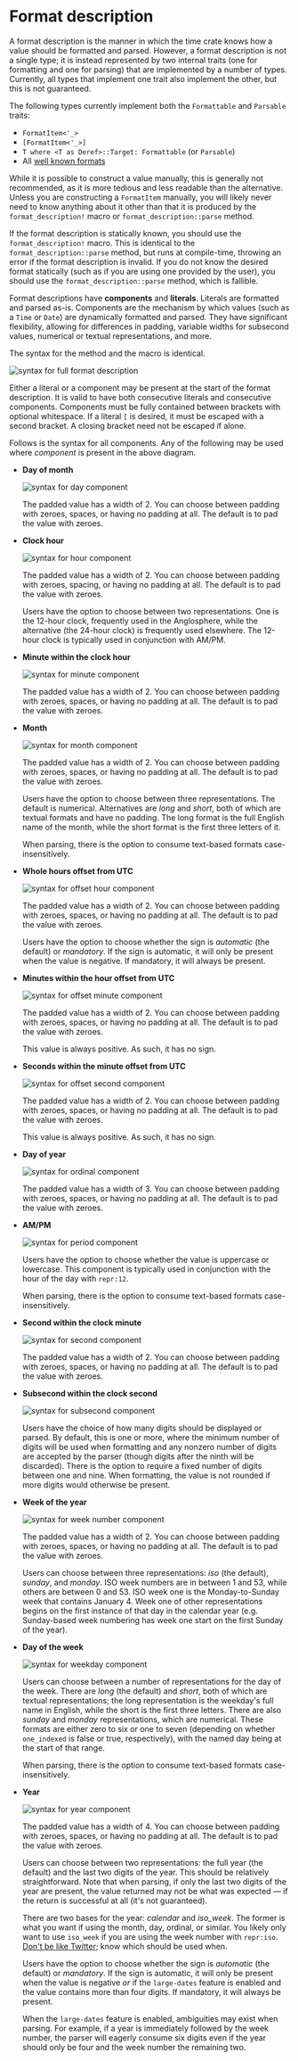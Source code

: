 <style>
@media not print {
  .ayu img[src$='#rr'], .navy img[src$='#rr'], .coal img[src$='#rr'] {
    filter: invert(0.8) hue-rotate(180deg);
  }
}

@media (prefers-color-scheme: dark) {
  .light.no-js img[src$='#rr'] {
    filter: invert(0.8) hue-rotate(180deg);
  }
}
</style>

# Format description

A format description is the manner in which the time crate knows how a value should be formatted and
parsed. However, a format description is not a single type; it is instead represented by two
internal traits (one for formatting and one for parsing) that are implemented by a number of types.
Currently, all types that implement one trait also implement the other, but this is not guaranteed.

The following types currently implement both the `Formattable` and `Parsable` traits:

- `FormatItem<'_>`
- `[FormatItem<'_>]`
- `T where <T as Deref>::Target: Formattable` (or `Parsable`)
- All [well known formats](./well-known-format-descriptions.md)

While it is possible to construct a value manually, this is generally not recommended, as it is more
tedious and less readable than the alternative. Unless you are constructing a `FormatItem` manually,
you will likely never need to know anything about it other than that it is produced by the
`format_description!` macro or `format_description::parse` method.

If the format description is statically known, you should use the `format_description!` macro. This
is identical to the `format_description::parse` method, but runs at compile-time, throwing an error
if the format description is invalid. If you do not know the desired format statically (such as if
you are using one provided by the user), you should use the `format_description::parse` method,
which is fallible.

Format descriptions have **components** and **literals**. Literals are formatted and parsed as-is.
Components are the mechanism by which values (such as a `Time` or `Date`) are dynamically formatted
and parsed. They have significant flexibility, allowing for differences in padding, variable widths
for subsecond values, numerical or textual representations, and more.

The syntax for the method and the macro is identical.

![syntax for full format description](../diagrams/abbreviated.svg#rr)

Either a literal or a component may be present at the start of the format description. It is valid
to have both consecutive literals and consecutive components. Components must be fully contained
between brackets with optional whitespace. If a literal `[` is desired, it must be escaped with a
second bracket. A closing bracket need not be escaped if alone.

Follows is the syntax for all components. Any of the following may be used where _component_ is
present in the above diagram.

- **Day of month**

  ![syntax for day component](../diagrams/day.svg#rr)

  The padded value has a width of 2. You can choose between padding with zeroes, spaces, or having
  no padding at all. The default is to pad the value with zeroes.

- **Clock hour**

  ![syntax for hour component](../diagrams/hour.svg#rr)

  The padded value has a width of 2. You can choose between padding with zeroes, spacing, or having
  no padding at all. The default is to pad the value with zeroes.

  Users have the option to choose between two representations. One is the 12-hour clock, frequently
  used in the Anglosphere, while the alternative (the 24-hour clock) is frequently used elsewhere.
  The 12-hour clock is typically used in conjunction with AM/PM.

- **Minute within the clock hour**

  ![syntax for minute component](../diagrams/minute.svg#rr)

  The padded value has a width of 2. You can choose between padding with zeroes, spaces, or having
  no padding at all. The default is to pad the value with zeroes.

- **Month**

  ![syntax for month component](../diagrams/month.svg#rr)

  The padded value has a width of 2. You can choose between padding with zeroes, spaces, or having
  no padding at all. The default is to pad the value with zeroes.

  Users have the option to choose between three representations. The default is numerical.
  Alternatives are _long_ and _short_, both of which are textual formats and have no padding. The
  long format is the full English name of the month, while the short format is the first three
  letters of it.

  When parsing, there is the option to consume text-based formats case-insensitively.

- **Whole hours offset from UTC**

  ![syntax for offset hour component](../diagrams/offset_hour.svg#rr)

  The padded value has a width of 2. You can choose between padding with zeroes, spaces, or having
  no padding at all. The default is to pad the value with zeroes.

  Users have the option to choose whether the sign is _automatic_ (the default) or _mandatory_.
  If the sign is automatic, it will only be present when the value is negative. If mandatory, it
  will always be present.

- **Minutes within the hour offset from UTC**

  ![syntax for offset minute component](../diagrams/offset_minute.svg#rr)

  The padded value has a width of 2. You can choose between padding with zeroes, spaces, or having
  no padding at all. The default is to pad the value with zeroes.

  This value is always positive. As such, it has no sign.

- **Seconds within the minute offset from UTC**

  ![syntax for offset second component](../diagrams/offset_second.svg#rr)

  The padded value has a width of 2. You can choose between padding with zeroes, spaces, or having
  no padding at all. The default is to pad the value with zeroes.

  This value is always positive. As such, it has no sign.

- **Day of year**

  ![syntax for ordinal component](../diagrams/ordinal.svg#rr)

  The padded value has a width of 3. You can choose between padding with zeroes, spaces, or having
  no padding at all. The default is to pad the value with zeroes.

- **AM/PM**

  ![syntax for period component](../diagrams/period.svg#rr)

  Users have the option to choose whether the value is uppercase or lowercase. This component is
  typically used in conjunction with the hour of the day with `repr:12`.

  When parsing, there is the option to consume text-based formats case-insensitively.

- **Second within the clock minute**

  ![syntax for second component](../diagrams/second.svg#rr)

  The padded value has a width of 2. You can choose between padding with zeroes, spaces, or having
  no padding at all. The default is to pad the value with zeroes.

- **Subsecond within the clock second**

  ![syntax for subsecond component](../diagrams/subsecond.svg#rr)

  Users have the choice of how many digits should be displayed or parsed. By default, this is
  one or more, where the minimum number of digits will be used when formatting and any nonzero
  number of digits are accepted by the parser (though digits after the ninth will be discarded).
  There is the option to require a fixed number of digits between one and nine. When formatting, the
  value is not rounded if more digits would otherwise be present.

- **Week of the year**

  ![syntax for week number component](../diagrams/week_number.svg#rr)

  The padded value has a width of 2. You can choose between padding with zeroes, spaces, or having
  no padding at all. The default is to pad the value with zeroes.

  Users can choose between three representations: _iso_ (the default), _sunday_, and _monday_. ISO
  week numbers are in between 1 and 53, while others are between 0 and 53. ISO week one is the
  Monday-to-Sunday week that contains January 4. Week one of other representations begins on the
  first instance of that day in the calendar year (e.g. Sunday-based week numbering has week one
  start on the first Sunday of the year).

- **Day of the week**

  ![syntax for weekday component](../diagrams/weekday.svg#rr)

  Users can choose between a number of representations for the day of the week. There are _long_
  (the default) and _short_, both of which are textual representations; the long representation is
  the weekday's full name in English, while the short is the first three letters. There are also
  _sunday_ and _monday_ representations, which are numerical. These formats are either zero to six
  or one to seven (depending on whether `one_indexed` is false or true, respectively), with the
  named day being at the start of that range.

  When parsing, there is the option to consume text-based formats case-insensitively.

- **Year**

  ![syntax for year component](../diagrams/year.svg#rr)

  The padded value has a width of 4. You can choose between padding with zeroes, spaces, or having
  no padding at all. The default is to pad the value with zeroes.

  Users can choose between two representations: the full year (the default) and the last two digits
  of the year. This should be relatively straightforward. Note that when parsing, if only the last
  two digits of the year are present, the value returned may not be what was expected — if the
  return is successful at all (it's not guaranteed).

  There are two bases for the year: _calendar_ and _iso\_week_. The former is what you want if using
  the month, day, ordinal, or similar. You likely only want to use `iso_week` if you are using the
  week number with `repr:iso`. [Don't be like Twitter](twitter-bug); know which should be used when.

  Users have the option to choose whether the sign is _automatic_ (the default) or _mandatory_.
  If the sign is automatic, it will only be present when the value is negative _or_ if the
  `large-dates` feature is enabled and the value contains more than four digits. If mandatory, it
  will always be present.

  When the `large-dates` feature is enabled, ambiguities may exist when parsing. For example, if a
  year is immediately followed by the week number, the parser will eagerly consume six digits even
  if the year should only be four and the week number the remaining two.

  [twitter-bug]: https://www.theguardian.com/technology/2014/dec/29/twitter-2015-date-bug
